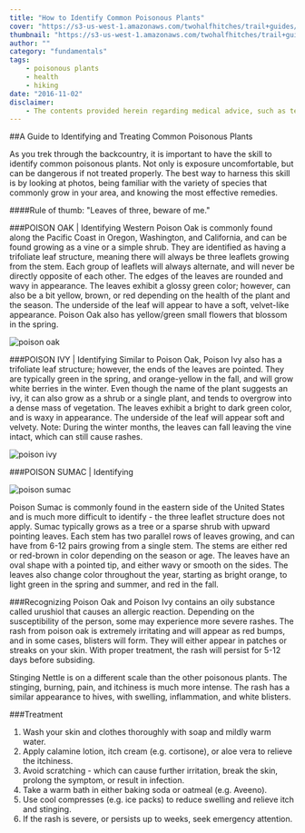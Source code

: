 ```yaml
---
title: "How to Identify Common Poisonous Plants"
cover: "https://s3-us-west-1.amazonaws.com/twohalfhitches/trail+guides/Trail+Canyon+Falls/Content/_J8A5015.jpg"
thumbnail: "https://s3-us-west-1.amazonaws.com/twohalfhitches/trail+guides/Trail+Canyon+Falls/Content/_J8A5015.jpg"
author: ""
category: "fundamentals"
tags:
    - poisonous plants
    - health
    - hiking
date: "2016-11-02"
disclaimer:
    - The contents provided herein regarding medical advice, such as text, graphics, images, and other material contained on this website are for informational purposes only. The content provided in this website is not intended to substitute professional medical advice, diagnosis, or treatment. 
---
```


##A Guide to Identifying and Treating Common Poisonous Plants

As you trek through the backcountry, it is important to have the skill to identify common poisonous plants. Not only is exposure uncomfortable, but can be dangerous if not treated properly. The best way to harness this skill is by looking at photos, being familiar with the variety of species that commonly grow in your area, and knowing the most effective remedies.

####Rule of thumb: "Leaves of three, beware of me."

###POISON OAK | Identifying
Western Poison Oak is commonly found along the Pacific Coast in Oregon, Washington, and California, and can be found growing as a vine or a simple shrub. They are identified as having a trifoliate leaf structure, meaning there will always be three leaflets growing from the stem. Each group of leaflets will always alternate, and will never be directly opposite of each other. The edges of the leaves are rounded and wavy in appearance. The leaves exhibit a glossy green color; however, can also be a bit yellow, brown, or red depending on the health of the plant and the season. The underside of the leaf will appear to have a soft, velvet-like appearance. Poison Oak also has yellow/green small flowers that blossom in the spring.

![poison oak](https://s3-us-west-1.amazonaws.com/twohalfhitches/fundamentals/poisonous-plants/poison-oak.jpeg)

###POISON IVY | Identifying
Similar to Poison Oak, Poison Ivy also has a trifoliate leaf structure; however, the ends of the leaves are pointed. They are typically green in the spring, and orange-yellow in the fall, and will grow white berries in the winter. Even though the name of the plant suggests an ivy, it can also grow as a shrub or a single plant, and tends to overgrow into a dense mass of vegetation. The leaves exhibit a bright to dark green color, and is waxy in appearance. The underside of the leaf will appear soft and velvety. Note: During the winter months, the leaves can fall leaving the vine intact, which can still cause rashes.

![poison ivy](https://s3-us-west-1.amazonaws.com/twohalfhitches/fundamentals/poisonous-plants/poison-ivy.jpeg)

###POISON SUMAC | Identifying

![poison sumac](https://s3-us-west-1.amazonaws.com/twohalfhitches/fundamentals/poisonous-plants/poison-sumac.jpeg)

Poison Sumac is commonly found in the eastern side of the United States and is much more difficult to identify - the three leaflet structure does not apply. Sumac typically grows as a tree or a sparse shrub with upward pointing leaves. Each stem has two parallel rows of leaves growing, and can have from 6-12 pairs growing from a single stem. The stems are either red or red-brown in color depending on the season or age. The leaves have an oval shape with a pointed tip, and either wavy or smooth on the sides. The leaves also change color throughout the year, starting as bright orange, to light green in the spring and summer, and red in the fall.

###Recognizing
Poison Oak and Poison Ivy contains an oily substance called urushiol that causes an allergic reaction. Depending on the susceptibility of the person, some may experience more severe rashes. The rash from poison oak is extremely irritating and will appear as red bumps, and in some cases, blisters will form. They will either appear in patches or streaks on your skin. With proper treatment, the rash will persist for 5-12 days before subsiding.

Stinging Nettle is on a different scale than the other poisonous plants. The stinging, burning, pain, and itchiness is much more intense. The rash has a similar appearance to hives, with swelling, inflammation, and white blisters.

###Treatment

1.  Wash your skin and clothes thoroughly with soap and mildly warm water.
2.  Apply calamine lotion, itch cream (e.g. cortisone), or aloe vera to relieve the itchiness.
3.  Avoid scratching - which can cause further irritation, break the skin, prolong the symptom, or result in infection.
4.  Take a warm bath in either baking soda or oatmeal (e.g. Aveeno).
5.  Use cool compresses (e.g. ice packs) to reduce swelling and relieve itch and stinging.
6.  If the rash is severe, or persists up to weeks, seek emergency attention.
